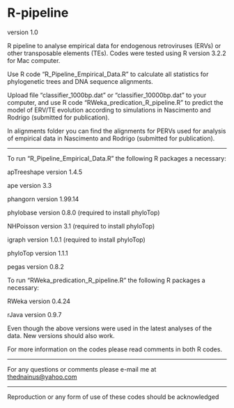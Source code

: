 # R-pipeline
version 1.0

R pipeline to analyse empirical data for endogenous retroviruses (ERVs) or other transposable elements (TEs). Codes were tested using R version 3.2.2 for Mac computer.

Use R code “R_Pipeline_Empirical_Data.R” to calculate all statistics for phylogenetic trees and DNA sequence alignments.

Upload file “classifier_1000bp.dat” or “classifier_10000bp.dat” to your computer, and use R code “RWeka_predication_R_pipeline.R” to predict the model of ERV/TE evolution according to simulations in Nascimento and Rodrigo (submitted for publication). 


In alignments folder you can find the alignments for PERVs used for analysis of empirical data in Nascimento and Rodrigo (submitted for publication).

-------------------------

To run “R_Pipeline_Empirical_Data.R” the following R packages a necessary:

apTreeshape version 1.4.5

ape version 3.3

phangorn version 1.99.14

phylobase version 0.8.0 (required to install phyloTop)

NHPoisson version 3.1 (required to install phyloTop)

igraph version 1.0.1 (required to install phyloTop)

phyloTop version 1.1.1

pegas version 0.8.2

To run “RWeka_predication_R_pipeline.R” the following R packages a necessary:

RWeka version 0.4.24

rJava version 0.9.7

Even though the above versions were used in the latest analyses of the data. New versions should also work.

For more information on the codes please read comments in both R codes.

-------------------------

For any questions or comments please e-mail me at thednainus@yahoo.com


-------------------------

Reproduction or any form of use of these codes should be acknowledged
